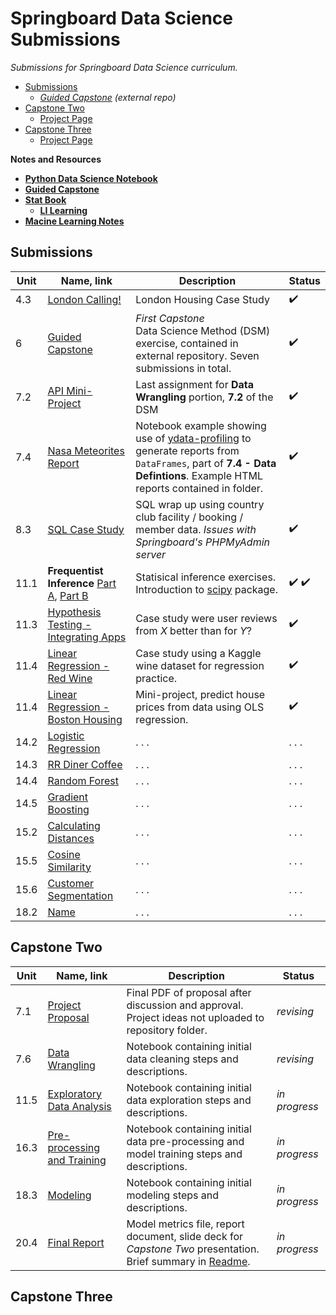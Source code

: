 # Springboard Data Science Submissions

*Submissions for Springboard Data Science curriculum.*

 - [Submissions](#Submissions)
   - *[Guided Capstone](https://github.com/NBPub/DataScienceGuidedCapstone) (external repo)*
 - [Capstone Two](#Capstone-Two)
   - [Project Page](/Capstone%20Two/)
 - [Capstone Three](#Capstone-Three)
   - [Project Page](/Capstone%20Three/)

**Notes and Resources**
 - [**Python Data Science Notebook**](https://github.com/jakevdp/PythonDataScienceHandbook)
 - [**Guided Capstone**](https://github.com/NBPub/DataScienceGuidedCapstone#useful-tidbits)
 - [**Stat Book**](/10.1%20StatBookNotes)
   - [**LI Learning**](/10.1%20StatBookNotes/LI_Learning_notes.md)
 - [**Macine Learning Notes**](/ML_Notes)

## Submissions

| Unit | Name, link | Description | Status |
|---------|-------|-------|----------|
| 4.3 | [London Calling!](/4.3%20London%20Calling!/Unit%204%20Challenge%20-%20Tier%203.ipynb) | London Housing Case Study  | ✔️ |
| 6 | [Guided Capstone](https://github.com/NBPub/DataScienceGuidedCapstone) | *First Capstone*<br>Data Science Method (DSM) exercise, contained in external repository. Seven submissions in total. | ✔️ |
| 7.2 | [API Mini-Project](/7.2.5%20API%20Mini-Project/api_data_wrangling_mini_project.ipynb) | Last assignment for **Data Wrangling** portion, **7.2** of the DSM | ✔️ |
| 7.4 | [Nasa Meteorites Report](/7.4.2%20Meteorites/meteorites.ipynb) | Notebook example showing use of [ydata-profiling](https://ydata-profiling.ydata.ai/docs/master/pages/getting_started/quickstart.html) to generate reports from `DataFrames`, part of **7.4 - Data Defintions**. Example HTML reports contained in folder. | ✔️ |
| 8.3 | [SQL Case Study](/8.3.3%20SQL%20Case%20Study/SQL_Country_Club.ipynb) | SQL wrap up using country club facility / booking / member data. *Issues with Springboard's PHPMyAdmin server*  | ✔️ |
| 11.1 | **Frequentist Inference** [Part A](/11.1%20Statistical%20Inference/Frequentist%20Inference%20Case%20Study%20-%20Part%20A.ipynb), [Part B](/11.1%20Statistical%20Inference/Frequentist%20Inference%20Case%20Study%20-%20Part%20B.ipynb)  | Statisical inference exercises. Introduction to [scipy](https://docs.scipy.org/doc/scipy/index.html) package.  | ✔️ ✔️ |
| 11.3 | [Hypothesis Testing - Integrating Apps](/11.3%20Hypothesis%20Testing/Case%20Study_Integrating%20Apps%20-%20Tier%203.ipynb)  | Case study were user reviews from *X* better than for *Y*? | ✔️ |
| 11.4 | [Linear Regression - Red Wine](/11.4%20Modeling_LinReg/Regression%20Case%20Study%20-%20Red%20Wine%20-%20Tier%203.ipynb) | Case study using a Kaggle wine dataset for regression practice.  | ✔️ |
| 11.4 | [Linear Regression - Boston Housing](/11.4%20LinReg_Boston%20Housing/Mini_Project_Linear_Regression.ipynb) | Mini-project, predict house prices from data using OLS regression.  | ✔️ |
| 14.2 | [Logistic Regression](/) | . . .  | . . . |
| 14.3 | [RR Diner Coffee](/) | . . .  | . . . |
| 14.4 | [Random Forest](/) | . . .  | . . . |
| 14.5 | [Gradient Boosting](/) | . . .  | . . . |
| 15.2 | [Calculating Distances](/) | . . .  | . . . |
| 15.5 | [Cosine Similarity](/) | . . .  | . . . |
| 15.6 | [Customer Segmentation](/) | . . .  | . . . |
| 18.2 | [Name](/) | . . .  | . . . |





## Capstone Two

| Unit | Name, link | Description | Status |
|---------|-------|-------|----------|
| 7.1 | [Project Proposal](/Capstone%20Two/---.pdf) | Final PDF of proposal after discussion and approval. Project ideas not uploaded to repository folder.  | *revising* |
| 7.6 | [Data Wrangling](/Capstone%20Two/7.6_Wrangling.ipynb) | Notebook containing initial data cleaning steps and descriptions.  | *revising*  |
| 11.5 | [Exploratory Data Analysis](/Capstone%20Two/---.ipynb) | Notebook containing initial data exploration steps and descriptions.  | *in progress* |
| 16.3 | [Pre-processing and Training](/Capstone%20Two/---.ipynb) | Notebook containing initial data pre-processing and model training steps and descriptions.  | *in progress* |
| 18.3 | [Modeling](/Capstone%20Two/---.ipynb) | Notebook containing initial modeling steps and descriptions.  | *in progress* |
| 20.4 | [Final Report](/Capstone%20Two/Report/) | Model metrics file, report document, slide deck for *Capstone Two* presentation. Brief summary in [Readme]().  | *in progress*  |

## Capstone Three